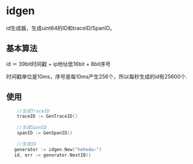 # idgen
id生成器，生成uint64的ID和traceID/SpanID。

##  基本算法
id ＝ 39bit时间戳 + ip地址低16bit + 8bit序号

时间戳单位是10ms，序号是每10ms产生256个，所以每秒生成的id有25600个.

## 使用

``` go
    //生成TraceID
    traceID := GenTraceID()
    
    //生成SpanID
    spanID := GenSpanID()
    
    //生成ID
   generator := idgen.New("heheda~")
   id, err := generator.NextID()
```